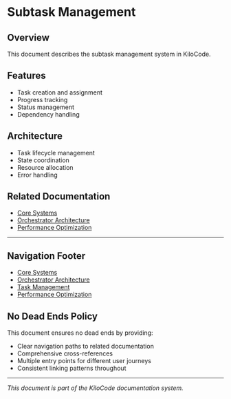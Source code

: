 # Subtask Management

## Overview
This document describes the subtask management system in KiloCode.

## Features
- Task creation and assignment
- Progress tracking
- Status management
- Dependency handling

## Architecture
- Task lifecycle management
- State coordination
- Resource allocation
- Error handling

## Related Documentation
- [Core Systems](CORE_SYSTEMS.md)
- [Orchestrator Architecture](ORCHESTRATOR_ARCHITECTURE.md)
- [Performance Optimization](PERFORMANCE_OPTIMIZATION.md)

---
## Navigation Footer

- [Core Systems](CORE_SYSTEMS.md)
- [Orchestrator Architecture](ORCHESTRATOR_ARCHITECTURE.md)
- [Task Management](TASK_MANAGEMENT.md)
- [Performance Optimization](PERFORMANCE_OPTIMIZATION.md)

## No Dead Ends Policy

This document ensures no dead ends by providing:
- Clear navigation paths to related documentation
- Comprehensive cross-references
- Multiple entry points for different user journeys
- Consistent linking patterns throughout

---

*This document is part of the KiloCode documentation system.*
